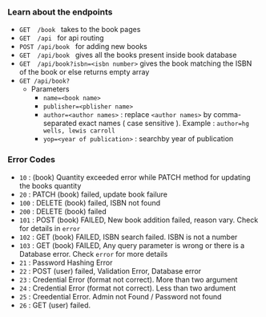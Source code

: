 ### Learn about the endpoints

- ```GET  /book ``` takes to the book pages
- ```GET  /api ``` for api routing
- ```POST /api/book ``` for adding new books
- ```GET  /api/book ``` gives all the books present inside book database
- ```GET  /api/book?isbn=<isbn number>``` gives the book matching the ISBN of the book or else returns empty array
- ```GET /api/book?``` 
    - Parameters 
        - ```name=<book name>```   
        - ```publisher=<pblisher name>```
        - ```author=<author names>``` :  replace ```<author names>``` by comma-separated exact names ( case sensitive ). Example :
        ``` author=hg wells, lewis carroll ```
        - ```yop=<year of publication>``` : searchby year of publication
        




### Error Codes 
- ```10```  : (book) Quantity exceeded error while PATCH method for updating the books quantity
- ```20```  : PATCH (book) failed, update book failure
- ```100``` : DELETE (book) failed, ISBN not found
- ```200``` : DELETE (book) failed
- ```101``` : POST (book) FAILED, New book addition failed, reason vary. Check for details in ```error```
- ```102``` : GET (book) FAILED, ISBN search failed. ISBN is not a number
- ```103``` : GET (book) FAILED, Any query parameter is wrong or there is a Database error. Check ```error``` for more details
- ```21```  : Password Hashing Error
- ```22```  : POST (user) failed, Validation Error, Database error
- ```23```  : Credential Error (format not correct). More than two argument
- ```24```  : Credential Error (format not correct). Less than two
ardument
- ```25```  : Creedential Error. Admin not Found / Password not found
- ```26```  : GET (user) failed.